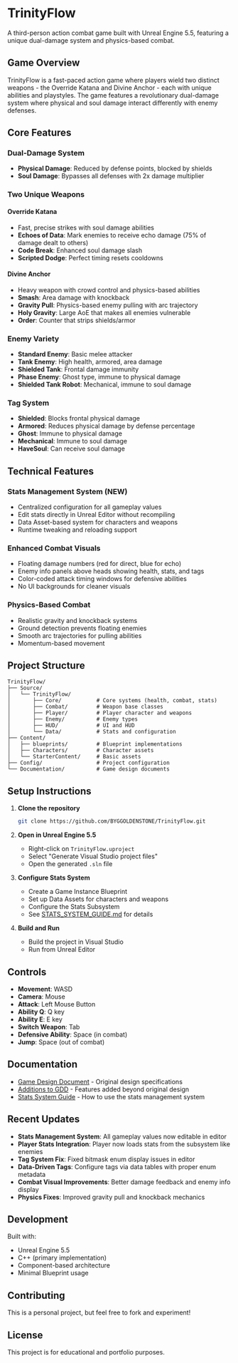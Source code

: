 # TrinityFlow

A third-person action combat game built with Unreal Engine 5.5, featuring a unique dual-damage system and physics-based combat.

## Game Overview

TrinityFlow is a fast-paced action game where players wield two distinct weapons - the Override Katana and Divine Anchor - each with unique abilities and playstyles. The game features a revolutionary dual-damage system where physical and soul damage interact differently with enemy defenses.

## Core Features

### Dual-Damage System
- **Physical Damage**: Reduced by defense points, blocked by shields
- **Soul Damage**: Bypasses all defenses with 2x damage multiplier

### Two Unique Weapons

#### Override Katana
- Fast, precise strikes with soul damage abilities
- **Echoes of Data**: Mark enemies to receive echo damage (75% of damage dealt to others)
- **Code Break**: Enhanced soul damage slash
- **Scripted Dodge**: Perfect timing resets cooldowns

#### Divine Anchor
- Heavy weapon with crowd control and physics-based abilities
- **Smash**: Area damage with knockback
- **Gravity Pull**: Physics-based enemy pulling with arc trajectory
- **Holy Gravity**: Large AoE that makes all enemies vulnerable
- **Order**: Counter that strips shields/armor

### Enemy Variety
- **Standard Enemy**: Basic melee attacker
- **Tank Enemy**: High health, armored, area damage
- **Shielded Tank**: Frontal damage immunity
- **Phase Enemy**: Ghost type, immune to physical damage
- **Shielded Tank Robot**: Mechanical, immune to soul damage

### Tag System
- **Shielded**: Blocks frontal physical damage
- **Armored**: Reduces physical damage by defense percentage
- **Ghost**: Immune to physical damage
- **Mechanical**: Immune to soul damage
- **HaveSoul**: Can receive soul damage

## Technical Features

### Stats Management System (NEW)
- Centralized configuration for all gameplay values
- Edit stats directly in Unreal Editor without recompiling
- Data Asset-based system for characters and weapons
- Runtime tweaking and reloading support

### Enhanced Combat Visuals
- Floating damage numbers (red for direct, blue for echo)
- Enemy info panels above heads showing health, stats, and tags
- Color-coded attack timing windows for defensive abilities
- No UI backgrounds for cleaner visuals

### Physics-Based Combat
- Realistic gravity and knockback systems
- Ground detection prevents floating enemies
- Smooth arc trajectories for pulling abilities
- Momentum-based movement

## Project Structure

```
TrinityFlow/
├── Source/
│   └── TrinityFlow/
│       ├── Core/           # Core systems (health, combat, stats)
│       ├── Combat/         # Weapon base classes
│       ├── Player/         # Player character and weapons
│       ├── Enemy/          # Enemy types
│       ├── HUD/            # UI and HUD
│       └── Data/           # Stats and configuration
├── Content/
│   ├── blueprints/         # Blueprint implementations
│   ├── Characters/         # Character assets
│   └── StarterContent/     # Basic assets
├── Config/                 # Project configuration
└── Documentation/          # Game design documents
```

## Setup Instructions

1. **Clone the repository**
   ```bash
   git clone https://github.com/BYGGOLDENSTONE/TrinityFlow.git
   ```

2. **Open in Unreal Engine 5.5**
   - Right-click on `TrinityFlow.uproject`
   - Select "Generate Visual Studio project files"
   - Open the generated `.sln` file

3. **Configure Stats System**
   - Create a Game Instance Blueprint
   - Set up Data Assets for characters and weapons
   - Configure the Stats Subsystem
   - See [STATS_SYSTEM_GUIDE.md](STATS_SYSTEM_GUIDE.md) for details

4. **Build and Run**
   - Build the project in Visual Studio
   - Run from Unreal Editor

## Controls

- **Movement**: WASD
- **Camera**: Mouse
- **Attack**: Left Mouse Button
- **Ability Q**: Q key
- **Ability E**: E key
- **Switch Weapon**: Tab
- **Defensive Ability**: Space (in combat)
- **Jump**: Space (out of combat)

## Documentation

- [Game Design Document](GDD.txt) - Original design specifications
- [Additions to GDD](ADDITIONS_TO_GDD.md) - Features added beyond original design
- [Stats System Guide](STATS_SYSTEM_GUIDE.md) - How to use the stats management system

## Recent Updates

- **Stats Management System**: All gameplay values now editable in editor
- **Player Stats Integration**: Player now loads stats from the subsystem like enemies
- **Tag System Fix**: Fixed bitmask enum display issues in editor
- **Data-Driven Tags**: Configure tags via data tables with proper enum metadata
- **Combat Visual Improvements**: Better damage feedback and enemy info display
- **Physics Fixes**: Improved gravity pull and knockback mechanics

## Development

Built with:
- Unreal Engine 5.5
- C++ (primary implementation)
- Component-based architecture
- Minimal Blueprint usage

## Contributing

This is a personal project, but feel free to fork and experiment!

## License

This project is for educational and portfolio purposes.